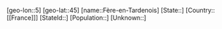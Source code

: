 ﻿---
location: [45,5]
type: City
tags:
- geo/City


SpocWebEntityId: 30330
isDeleted: false
confidential: public

---
[geo-lon::5]
[geo-lat::45]
[name::Fère-en-Tardenois]
[State::]
[Country::[[France]]]
[StateId::]
[Population::]
[Unknown::]

